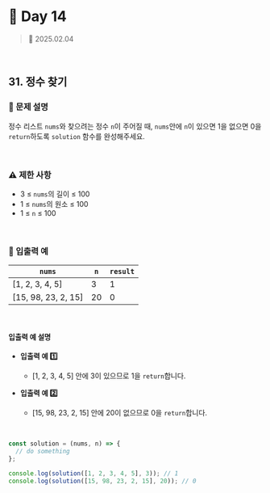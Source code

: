 # 🌻 Day 14

> 📅 2025.02.04

<br>

## 31. 정수 찾기

### 📍 문제 설명

정수 리스트 `nums`와 찾으려는 정수 `n`이 주어질 때, `nums`안에 `n`이 있으면 1을 없으면 0을 `return`하도록 `solution` 함수를 완성해주세요.

<br>

### ⚠️ 제한 사항

- 3 ≤ `nums`의 길이 ≤ 100
- 1 ≤ `nums`의 원소 ≤ 100
- 1 ≤ `n` ≤ 100

<br>

### 👀 입출력 예

| `nums`              | `n` | `result` |
| ------------------- | --- | -------- |
| [1, 2, 3, 4, 5]     | 3   | 1        |
| [15, 98, 23, 2, 15] | 20  | 0        |

<br>

#### 입출력 예 설명

- **입출력 예 1️⃣**

  - [1, 2, 3, 4, 5] 안에 3이 있으므로 1을 `return`합니다.

- **입출력 예 2️⃣**
  - [15, 98, 23, 2, 15] 안에 20이 없으므로 0을 `return`합니다.

<br>

```javascript
const solution = (nums, n) => {
  // do something
};

console.log(solution([1, 2, 3, 4, 5], 3)); // 1
console.log(solution([15, 98, 23, 2, 15], 20)); // 0
```

